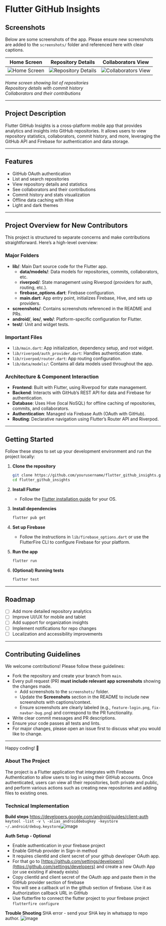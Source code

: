 # Flutter GitHub Insights

## Screenshots

Below are some screenshots of the app. Please ensure new screenshots are added to the `screenshots/` folder and referenced here with clear captions.

| Home Screen                        | Repository Details                  | Collaborators View                  |
|:-----------------------------------:|:-----------------------------------:|:-----------------------------------:|
| ![Home Screen](screenshots/feature-home.png) | ![Repository Details](screenshots/feature-repo-details.png) | ![Collaborators View](screenshots/feature-collaborators.png) |

*Home screen showing list of repositories*  
*Repository details with commit history*  
*Collaborators and their contributions*

---

## Project Description

Flutter GitHub Insights is a cross-platform mobile app that provides analytics and insights into GitHub repositories. It allows users to view repository statistics, collaborators, commit history, and more, leveraging the GitHub API and Firebase for authentication and data storage.

---

## Features

- GitHub OAuth authentication
- List and search repositories
- View repository details and statistics
- See collaborators and their contributions
- Commit history and stats visualization
- Offline data caching with Hive
- Light and dark themes

---

## Project Overview for New Contributors

This project is structured to separate concerns and make contributions straightforward. Here’s a high-level overview:

### Major Folders

- **lib/**: Main Dart source code for the Flutter app.
  - **data/models/**: Data models for repositories, commits, collaborators, etc.
  - **riverpod/**: State management using Riverpod (providers for auth, routing, etc.).
  - **firebase_options.dart**: Firebase configuration.
  - **main.dart**: App entry point, initializes Firebase, Hive, and sets up providers.
- **screenshots/**: Contains screenshots referenced in the README and PRs.
- **android/**, **ios/**, **web/**: Platform-specific configuration for Flutter.
- **test/**: Unit and widget tests.

### Important Files

- `lib/main.dart`: App initialization, dependency setup, and root widget.
- `lib/riverpod/auth_provider.dart`: Handles authentication state.
- `lib/riverpod/router.dart`: App routing configuration.
- `lib/data/models/`: Contains all data models used throughout the app.

### Architecture & Component Interaction

- **Frontend**: Built with Flutter, using Riverpod for state management.
- **Backend**: Interacts with GitHub’s REST API for data and Firebase for authentication.
- **Database**: Uses Hive (local NoSQL) for offline caching of repositories, commits, and collaborators.
- **Authentication**: Managed via Firebase Auth (OAuth with GitHub).
- **Routing**: Declarative navigation using Flutter’s Router API and Riverpod.

---

## Getting Started

Follow these steps to set up your development environment and run the project locally:

1. **Clone the repository**
   ```sh
   git clone https://github.com/yourusername/flutter_github_insights.git
   cd flutter_github_insights
   ```

2. **Install Flutter**
   - Follow the [Flutter installation guide](https://flutter.dev/docs/get-started/install) for your OS.

3. **Install dependencies**
   ```sh
   flutter pub get
   ```

4. **Set up Firebase**
   - Follow the instructions in `lib/firebase_options.dart` or use the FlutterFire CLI to configure Firebase for your platform.

5. **Run the app**
   ```sh
   flutter run
   ```

6. **(Optional) Running tests**
   ```sh
   flutter test
   ```

---

## Roadmap

- [ ] Add more detailed repository analytics
- [ ] Improve UI/UX for mobile and tablet
- [ ] Add support for organization insights
- [ ] Implement notifications for repo changes
- [ ] Localization and accessibility improvements

---

## Contributing Guidelines

We welcome contributions! Please follow these guidelines:

- Fork the repository and create your branch from `main`.
- Every pull request (PR) **must include relevant app screenshots** showing the changes made.
  - Add screenshots to the `screenshots/` folder.
  - Update the **Screenshots** section in the README to include new screenshots with captions/context.
  - Ensure screenshots are clearly labeled (e.g., `feature-login.png`, `fix-navbar-bug.png`) and correspond to the PR functionality.
- Write clear commit messages and PR descriptions.
- Ensure your code passes all tests and lints.
- For major changes, please open an issue first to discuss what you would like to change.

---

Happy coding! 🚀
### About The Project

The project is a Flutter application that integrates with Firebase Authentication to allow users to log in using their GitHub accounts. Once authenticated, users can view all their repositories, both private and public, and perform various actions such as creating new repositories and adding files to existing ones.

### Technical Implementation

**Build steps**
https://developers.google.com/android/guides/client-auth ```keytool -list -v \
-alias androiddebugkey -keystore ~/.android/debug.keystore```![image](https://github.com/user-attachments/assets/aac7528a-fb52-4131-8d0f-64782b5d6af9)

**Auth Setup - Optional**
  * Enable authentication in your firebase project
  * Enable GitHub provider in Sign-in method
  * It requires clientId and client secret of your github developer OAuth app.
  * For that go to [https://github.com/settings/developers](https://github.com/settings/developers) and create a new OAuth App (or use existing if already exists)
  * Copy clientId and client secret of the OAuth app and paste them in the GitHub provider section of firebase
  * You will see a callback url in the github section of firebase. Use it as Authorization callback URL in GitHub
  * Use flutterfire to connect the flutter project to your firebase project ```flutterfire configure```

**Trouble Shooting**
SHA error - send your SHA key in whatsapp to repo author. ![image](https://github.com/user-attachments/assets/787091fe-f850-4db4-b77c-778921923595)
